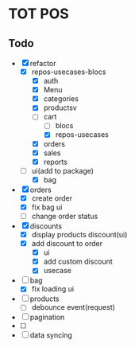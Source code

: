 # TOT POS

## Todo
- [x] refactor
  - [x] repos-usecases-blocs
    - [x] auth
    - [x] Menu
    - [x] categories
    - [x] productsv
    - [ ] cart
      - [ ] blocs
      - [x] repos-usecases
    - [x] orders
    - [x] sales
    - [x] reports
  - [ ] ui(add to package)
      - [x] bag
- [x] orders
  - [x] create order
  - [x] fix bag ui
  - [ ] change order status
- [x] discounts
  - [x] display products discount(ui)
  - [x] add discount to order
    - [x] ui
    - [x] add custom discount
    - [x] usecase
- [ ] bag
  - [x] fix loading ui
- [ ] products
  - [ ] debounce event(request)
- [ ] pagination
- [ ]  
- [ ] data syncing